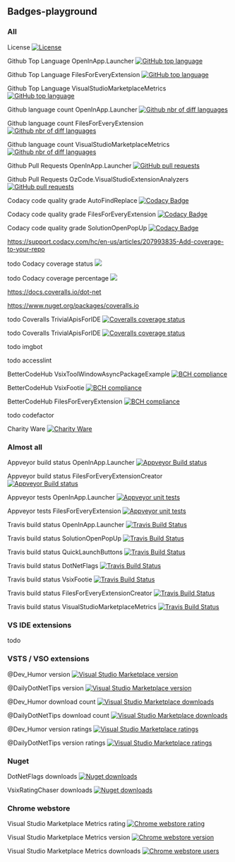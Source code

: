## Badges-playground

### All

License [![License](https://img.shields.io/github/license/gittools/gitlink.svg)](/LICENSE.txt)

Github Top Language OpenInApp.Launcher [![GitHub top language](https://img.shields.io/github/languages/top/GregTrevellick/OpenInApp.Launcher.svg)](https://github.com/GregTrevellick/OpenInApp.Launcher)

Github Top Language FilesForEveryExtension [![GitHub top language](https://img.shields.io/github/languages/top/GregTrevellick/FilesForEveryExtension.svg)](https://github.com/GregTrevellick/FilesForEveryExtension)

Github Top Language VisualStudioMarketplaceMetrics [![GitHub top language](https://img.shields.io/github/languages/top/GregTrevellick/VisualStudioMarketplaceMetrics.svg)](https://github.com/GregTrevellick/VisualStudioMarketplaceMetrics)

Github language count OpenInApp.Launcher [![Github nbr of diff languages](https://img.shields.io/github/languages/count/GregTrevellick/OpenInApp.Launcher.svg)](https://github.com/GregTrevellick/OpenInApp.Launcher)

Github language count FilesForEveryExtension [![Github nbr of diff languages](https://img.shields.io/github/languages/count/GregTrevellick/FilesForEveryExtension.svg)](https://github.com/GregTrevellick/FilesForEveryExtension)

Github language count VisualStudioMarketplaceMetrics [![Github nbr of diff languages](https://img.shields.io/github/languages/count/GregTrevellick/VisualStudioMarketplaceMetrics.svg)](https://github.com/GregTrevellick/VisualStudioMarketplaceMetrics)

Github Pull Requests OpenInApp.Launcher [![GitHub pull requests](https://img.shields.io/github/issues-pr-raw/GregTrevellick/OpenInApp.Launcher.svg)](https://github.com/GregTrevellick/OpenInApp.Launcher)

Github Pull Requests OzCode.VisualStudioExtensionAnalyzers [![GitHub pull requests](https://img.shields.io/github/issues-pr-raw/GregTrevellick/OzCode.VisualStudioExtensionAnalyzers.svg)](https://github.com/GregTrevellick/OzCode.VisualStudioExtensionAnalyzers)

Codacy code quality grade AutoFindReplace [![Codacy Badge](https://api.codacy.com/project/badge/Grade/e0cb8a23f42c4859aeb5c653b1a3d2b6)](https://www.codacy.com/project/gtrevellick/AutoFindReplace/dashboard?utm_source=github.com&amp;utm_medium=referral&amp;utm_content=GregTrevellick/AutoFindReplace&amp;utm_campaign=Badge_Grade_Dashboard)

Codacy code quality grade FilesForEveryExtension [![Codacy Badge](https://api.codacy.com/project/badge/Grade/35560f38029b47258343156a1866f349)](https://www.codacy.com/project/gtrevellick/FilesForEveryExtension/dashboard?utm_source=github.com&amp;utm_medium=referral&amp;utm_content=GregTrevellick/FilesForEveryExtension&amp;utm_campaign=Badge_Grade_Dashboard)

Codacy code quality grade SolutionOpenPopUp [![Codacy Badge](https://api.codacy.com/project/badge/Grade/23dfefe3b5014fd8b8462b47a3f38c1c)](https://www.codacy.com/project/gtrevellick/SolutionOpenPopUp/dashboard?utm_source=github.com&amp;utm_medium=referral&amp;utm_content=GregTrevellick/SolutionOpenPopUp&amp;utm_campaign=Badge_Grade_Dashboard)

https://support.codacy.com/hc/en-us/articles/207993835-Add-coverage-to-your-repo

todo Codacy coverage status [![](https://img.shields.io/codacy/coverage/c44df2d9c89a4809896914fd1a40bedd.svg)](TargetRepoFileOrUrl)

todo Codacy coverage percentage [![](https://img.shields.io/codecov/c/github/codecov/example-python.svg)](TargetRepoFileOrUrl)

https://docs.coveralls.io/dot-net

https://www.nuget.org/packages/coveralls.io

todo Coveralls TrivialApisForIDE [![Coveralls coverage status](https://img.shields.io/coveralls/github/GregTrevellick/TrivialApisForIDE.svg)](https://coveralls.io/github/GregTrevellick/TrivialApisForIDE?branch=master)

todo Coveralls TrivialApisForIDE [![Coveralls coverage status](https://coveralls.io/repos/github/GregTrevellick/TrivialApisForIDE/badge.svg?branch=master)](https://coveralls.io/github/GregTrevellick/TrivialApisForIDE?branch=master)

todo imgbot

todo accesslint

BetterCodeHub VsixToolWindowAsyncPackageExample
[![BCH compliance](https://bettercodehub.com/edge/badge/GregTrevellick/VsixToolWindowAsyncPackageExample?branch=master)](https://bettercodehub.com/)

BetterCodeHub VsixFootie [![BCH compliance](https://bettercodehub.com/edge/badge/GregTrevellick/VsixFootie?branch=master)](https://bettercodehub.com/)

BetterCodeHub FilesForEveryExtension [![BCH compliance](https://bettercodehub.com/edge/badge/GregTrevellick/FilesForEveryExtension?branch=master)](https://bettercodehub.com/)

todo codefactor

Charity Ware [![Charity Ware](https://img.shields.io/badge/Charity%20Ware-Thank%20You-brightgreen.svg)](https://github.com/GregTrevellick/MiscellaneousArtefacts/wiki/Charity-Ware)

### Almost all

<!-- Appveyor note: hyphen not dot for OpenInApp.Launcher -->
<!-- Appveyor build status via appveyor directly -->

Appveyor build status OpenInApp.Launcher [![Appveyor Build status](https://ci.appveyor.com/api/projects/status/0vwmtcboontemltq?svg=true)](https://ci.appveyor.com/project/GregTrevellick/openinapp-launcher) 

Appveyor build status FilesForEveryExtensionCreator [![Appveyor Build status](https://ci.appveyor.com/api/projects/status/b1t4vqmcjjoqos9u?svg=true)](https://ci.appveyor.com/project/GregTrevellick/filesforeveryextensioncreator) 
 
 <!-- Appveyor tests not via appveyor but shields.io instead --> 

Appveyor tests OpenInApp.Launcher [![Appveyor unit tests](https://img.shields.io/appveyor/tests/GregTrevellick/OpenInApp-Launcher.svg)](https://ci.appveyor.com/project/GregTrevellick/OpenInApp-Launcher)

Appveyor tests FilesForEveryExtension [![Appveyor unit tests](https://img.shields.io/appveyor/tests/GregTrevellick/filesforeveryextensioncreator.svg)](https://ci.appveyor.com/project/GregTrevellick/filesforeveryextensioncreator)

<!--
[![Appveyor unit tests](https://img.shields.io/appveyor/tests/NZSmartie/coap-net-iu0to.svg)](https://ci.appveyor.com/project/GregTrevellick/filesforeveryextensioncreator)
-->

<!--
![Test status](http://teststatusbadge.azurewebsites.net/api/status/GregTrevellick/filesforeveryextensioncreator)]
(https://ci.appveyor.com/project/GregTrevellick/filesforeveryextensioncreator)
-->

Travis build status OpenInApp.Launcher [![Travis Build Status](https://travis-ci.org/GregTrevellick/OpenInApp.Launcher.svg?branch=master)](https://travis-ci.org/GregTrevellick/OpenInApp.Launcher)

Travis build status SolutionOpenPopUp [![Travis Build Status](https://travis-ci.org/GregTrevellick/SolutionOpenPopUp.svg?branch=master)](https://travis-ci.org/GregTrevellick/SolutionOpenPopUp)

Travis build status QuickLaunchButtons [![Travis Build Status](https://travis-ci.org/GregTrevellick/QuickLaunchButtons.svg?branch=master)](https://travis-ci.org/GregTrevellick/QuickLaunchButtons)

Travis build status DotNetFlags [![Travis Build Status](https://travis-ci.org/GregTrevellick/DotNetFlags.svg?branch=master)](https://travis-ci.org/GregTrevellick/DotNetFlags)

Travis build status VsixFootie [![Travis Build Status](https://travis-ci.org/GregTrevellick/VsixFootie.svg?branch=master)](https://travis-ci.org/GregTrevellick/VsixFootie)

Travis build status FilesForEveryExtensionCreator [![Travis Build Status](https://travis-ci.org/GregTrevellick/FilesForEveryExtensionCreator.svg?branch=master)](https://travis-ci.org/GregTrevellick/FilesForEveryExtensionCreator)

Travis build status VisualStudioMarketplaceMetrics [![Travis Build Status](https://travis-ci.org/GregTrevellick/VisualStudioMarketplaceMetrics.svg?branch=master)](https://travis-ci.org/GregTrevellick/VisualStudioMarketplaceMetrics)

### VS IDE extensions

todo 

### VSTS / VSO extensions

@Dev_Humor version [![Visual Studio Marketplace version](https://img.shields.io/vscode-marketplace/v/GregTrevellick.vsts-extensions-tweets-Dev-Humor.svg)](https://marketplace.visualstudio.com/items?itemName=GregTrevellick.vsts-extensions-tweets-Dev-Humor)

@DailyDotNetTips version [![Visual Studio Marketplace version](https://img.shields.io/vscode-marketplace/v/GregTrevellick.vsts-extensions-tweets-DailyDotNetTips.svg)](https://marketplace.visualstudio.com/items?itemName=GregTrevellick.vsts-extensions-tweets-DailyDotNetTips)

@Dev_Humor download count [![Visual Studio Marketplace downloads](https://img.shields.io/vscode-marketplace/d/GregTrevellick.vsts-extensions-tweets-Dev-Humor.svg)](https://marketplace.visualstudio.com/items?itemName=GregTrevellick.vsts-extensions-tweets-Dev-Humor)

@DailyDotNetTips download count [![Visual Studio Marketplace downloads](https://img.shields.io/vscode-marketplace/d/GregTrevellick.vsts-extensions-tweets-DailyDotNetTips.svg)](https://marketplace.visualstudio.com/items?itemName=GregTrevellick.vsts-extensions-tweets-DailyDotNetTips)

@Dev_Humor version ratings [![Visual Studio Marketplace ratings](https://img.shields.io/vscode-marketplace/r/GregTrevellick.vsts-extensions-tweets-Dev-Humor.svg)](https://marketplace.visualstudio.com/items?itemName=GregTrevellick.vsts-extensions-tweets-Dev-Humor)

@DailyDotNetTips version ratings [![Visual Studio Marketplace ratings](https://img.shields.io/vscode-marketplace/r/GregTrevellick.vsts-extensions-tweets-DailyDotNetTips.svg)](https://marketplace.visualstudio.com/items?itemName=GregTrevellick.vsts-extensions-tweets-DailyDotNetTips)

### Nuget

DotNetFlags downloads [![Nuget downloads](https://img.shields.io/nuget/dt/DotNetFlags.svg)](https://www.nuget.org/packages/DotNetFlags/)

VsixRatingChaser downloads [![Nuget downloads](https://img.shields.io/nuget/dt/VsixRatingChaser.svg)](https://www.nuget.org/packages/VsixRatingChaser/)

### Chrome webstore

Visual Studio Marketplace Metrics rating [![Chrome webstore rating](https://img.shields.io/chrome-web-store/rating/fifncokofckhanlhmdacdnkbempmopbo.svg)](https://chrome.google.com/webstore/detail/visual-studio-marketplace/fifncokofckhanlhmdacdnkbempmopbo/reviews)

Visual Studio Marketplace Metrics version [![Chrome webstore version](https://img.shields.io/chrome-web-store/v/fifncokofckhanlhmdacdnkbempmopbo.svg)](https://chrome.google.com/webstore/detail/visual-studio-marketplace/fifncokofckhanlhmdacdnkbempmopbo)

Visual Studio Marketplace Metrics downloads [![Chrome webstore users](https://img.shields.io/chrome-web-store/users/fifncokofckhanlhmdacdnkbempmopbo.svg)](https://chrome.google.com/webstore/detail/visual-studio-marketplace/fifncokofckhanlhmdacdnkbempmopbo)

<!-- [![PlaceholderText](https://img.shields.io/SomePath/SomeSvgBadgeWithBothLeftAndRightText.svg)](TargetRepoFileOrUrl) -->